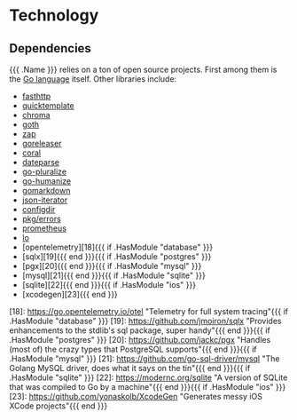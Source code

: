 # Technology

## Dependencies

{{{ .Name }}} relies on a ton of open source projects. First among them is the [Go language][1] itself. Other libraries include:

- [fasthttp][2]
- [quicktemplate][3]
- [chroma][4]
- [goth][5]
- [zap][6]
- [goreleaser][7]
- [coral][8]
- [dateparse][9]
- [go-pluralize][10]
- [go-humanize][11]
- [gomarkdown][12]
- [json-iterator][13]
- [configdir][14]
- [pkg/errors][15]
- [prometheus][16]
- [lo][17]
- [opentelemetry][18]{{{ if .HasModule "database" }}}
- [sqlx][19]{{{ end }}}{{{ if .HasModule "postgres" }}}
- [pgx][20]{{{ end }}}{{{ if .HasModule "mysql" }}}
- [mysql][21]{{{ end }}}{{{ if .HasModule "sqlite" }}}
- [sqlite][22]{{{ end }}}{{{ if .HasModule "ios" }}}
- [xcodegen][23]{{{ end }}}


[1]: https://golang.org "What a great contribution to the world of engineering"
[2]: https://github.com/valyala/fasthttp "So much faster than the stdlib, and only slightly more annoying to work with"
[3]: https://github.com/valyala/quicktemplate "The only compile-time template engine that lets you control whitespace"
[4]: https://github.com/alecthomas/chroma "Renders a syntax-highlighted table in a surprisingly small amount of time"
[5]: https://github.com/markbates/goth "Handles OAuth for dozens of providers, works every time"
[6]: https://go.uber.org/zap "Crazy fast logging, with a custom encoder to dump tons of debug info"
[7]: https://goreleaser.com "Builds projects in all sorts of formats"
[8]: https://github.com/muesli/coral "Provides a CLI interface without the bloat"
[9]: https://github.com/araddon/dateparse "Parses dates in all sorts of formats"
[10]: https://github.com/gertd/go-pluralize "Provides plural forms of English words"
[11]: https://github.com/dustin/go-humanize "Displays friendly relative time formats"
[12]: https://github.com/gomarkdown/markdown "Render Markdown files as HTML"
[13]: https://github.com/json-iterator/go "Fast JSON parsing and serialization"
[14]: https://github.com/kirsle/configdir "Provides access to OS-specific directories"
[15]: https://github.com/pkg/errors "Errors with stack traces and detailed logging"
[16]: https://github.com/prometheus/client_golang "Metrics for all aspects of the system"
[17]: https://github.com/samber/lo "Functional programming conveniences, used everywhere"
[18]: https://go.opentelemetry.io/otel "Telemetry for full system tracing"{{{ if .HasModule "database" }}}
[19]: https://github.com/jmoiron/sqlx "Provides enhancements to the stdlib's sql package, super handy"{{{ end }}}{{{ if .HasModule "postgres" }}}
[20]: https://github.com/jackc/pgx "Handles (most of) the crazy types that PostgreSQL supports"{{{ end }}}{{{ if .HasModule "mysql" }}}
[21]: https://github.com/go-sql-driver/mysql "The Golang MySQL driver, does what it says on the tin"{{{ end }}}{{{ if .HasModule "sqlite" }}}
[22]: https://modernc.org/sqlite "A version of SQLite that was compiled to Go by a machine"{{{ end }}}{{{ if .HasModule "ios" }}}
[23]: https://github.com/yonaskolb/XcodeGen "Generates messy iOS XCode projects"{{{ end }}}
